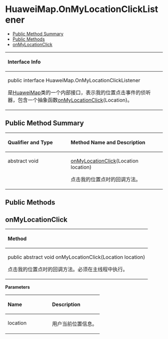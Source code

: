 # HuaweiMap.OnMyLocationClickListener<a name="ZH-CN_TOPIC_0000001099661072"></a>

-   [Public Method Summary](#section17148141117332)
-   [Public Methods](#section5401614125211)
-   [onMyLocationClick](#section97121240135217)


<a name="table4450mcpsimp"></a>
<table><thead align="left"><tr id="row4454mcpsimp"><th class="cellrowborder" valign="top" width="100%" id="mcps1.1.2.1.1"><p id="p4456mcpsimp"><a name="p4456mcpsimp"></a><a name="p4456mcpsimp"></a>Interface Info</p>
</th>
</tr>
</thead>
<tbody><tr id="row4457mcpsimp"><td class="cellrowborder" valign="top" width="100%" headers="mcps1.1.2.1.1 "><p id="p383915122264"><a name="p383915122264"></a><a name="p383915122264"></a>public interface HuaweiMap.OnMyLocationClickListener</p>
<p id="p4459mcpsimp"><a name="p4459mcpsimp"></a><a name="p4459mcpsimp"></a>是<a href="huaweimap.md">HuaweiMap</a>类的一个内部接口，表示我的位置点击事件的侦听器，包含一个抽象函数<a href="#section97121240135217">onMyLocationClick</a>(Location)。</p>
</td>
</tr>
</tbody>
</table>

## Public Method Summary<a name="section17148141117332"></a>

<a name="table4465mcpsimp"></a>
<table><thead align="left"><tr id="row4470mcpsimp"><th class="cellrowborder" valign="top" width="40%" id="mcps1.1.3.1.1"><p id="p4472mcpsimp"><a name="p4472mcpsimp"></a><a name="p4472mcpsimp"></a>Qualifier and Type</p>
</th>
<th class="cellrowborder" valign="top" width="60%" id="mcps1.1.3.1.2"><p id="p4474mcpsimp"><a name="p4474mcpsimp"></a><a name="p4474mcpsimp"></a>Method Name and Description</p>
</th>
</tr>
</thead>
<tbody><tr id="row4475mcpsimp"><td class="cellrowborder" valign="top" width="40%" headers="mcps1.1.3.1.1 "><p id="p4477mcpsimp"><a name="p4477mcpsimp"></a><a name="p4477mcpsimp"></a>abstract void</p>
</td>
<td class="cellrowborder" valign="top" width="60%" headers="mcps1.1.3.1.2 "><p id="p4479mcpsimp"><a name="p4479mcpsimp"></a><a name="p4479mcpsimp"></a><a href="#section97121240135217">onMyLocationClick</a>(Location location)</p>
<p id="p2062215310418"><a name="p2062215310418"></a><a name="p2062215310418"></a>点击我的位置点时的回调方法。</p>
</td>
</tr>
</tbody>
</table>

## Public Methods<a name="section5401614125211"></a>

## onMyLocationClick<a name="section97121240135217"></a>

<a name="table4482mcpsimp"></a>
<table><thead align="left"><tr id="row4486mcpsimp"><th class="cellrowborder" valign="top" width="100%" id="mcps1.1.2.1.1"><p id="p4488mcpsimp"><a name="p4488mcpsimp"></a><a name="p4488mcpsimp"></a>Method</p>
</th>
</tr>
</thead>
<tbody><tr id="row4489mcpsimp"><td class="cellrowborder" valign="top" width="100%" headers="mcps1.1.2.1.1 "><p id="p4491mcpsimp"><a name="p4491mcpsimp"></a><a name="p4491mcpsimp"></a>public abstract void onMyLocationClick(Location location)</p>
<p id="p1086125315528"><a name="p1086125315528"></a><a name="p1086125315528"></a>点击我的位置点时的回调方法。必须在主线程中执行。</p>
</td>
</tr>
</tbody>
</table>

**Parameters**

<a name="table4497mcpsimp"></a>
<table><thead align="left"><tr id="row4502mcpsimp"><th class="cellrowborder" valign="top" width="47%" id="mcps1.1.3.1.1"><p id="p4504mcpsimp"><a name="p4504mcpsimp"></a><a name="p4504mcpsimp"></a>Name</p>
</th>
<th class="cellrowborder" valign="top" width="53%" id="mcps1.1.3.1.2"><p id="p4506mcpsimp"><a name="p4506mcpsimp"></a><a name="p4506mcpsimp"></a>Description</p>
</th>
</tr>
</thead>
<tbody><tr id="row4507mcpsimp"><td class="cellrowborder" valign="top" width="47%" headers="mcps1.1.3.1.1 "><p id="p4509mcpsimp"><a name="p4509mcpsimp"></a><a name="p4509mcpsimp"></a>location</p>
</td>
<td class="cellrowborder" valign="top" width="53%" headers="mcps1.1.3.1.2 "><p id="p4511mcpsimp"><a name="p4511mcpsimp"></a><a name="p4511mcpsimp"></a>用户当前位置信息。</p>
</td>
</tr>
</tbody>
</table>


